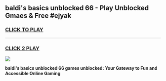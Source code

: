 
## baldi's basics unblocked 66 - Play Unblocked Gmaes & Free #ejyak
<h3>
<a href="https://news.freeplayer.one?title=baldi's_basics_unblocked_66&ref=03M">CLICK TO PLAY</a></h3>
<hr>

<h3>
<a href="https://news.freeplayer.one?title=baldi's_basics_unblocked_66&ref=03M">CLICK 2 PLAY</a>
  
</h3>

<a href="https://news.freeplayer.one?title=baldi's_basics_unblocked_66&ref=03M"><img src="https://clearcache.store/games.png"></a>


**baldi's basics unblocked 66 games unblocked: Your Gateway to Fun and Accessible Online Gaming**
